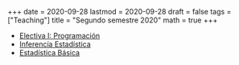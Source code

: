 +++
date      = 2020-09-28
lastmod   = 2020-09-28
draft     = false
tags      = ["Teaching"]
title     = "Segundo semestre 2020"
math      = true
+++

* [Electiva I: Programación]()
* [Inferencía Estadística]()
* [Estadística Básica]()
